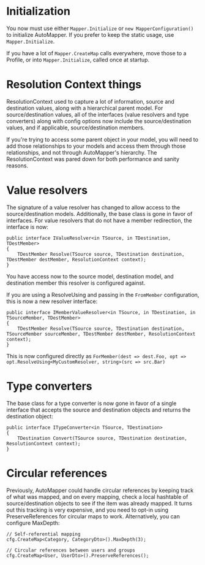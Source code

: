 # Initialization

You now must use either `Mapper.Initialize` or `new MapperConfiguration()` to initialize AutoMapper. If you prefer to keep the static usage, use `Mapper.Initialize`.

If you have a lot of `Mapper.CreateMap` calls everywhere, move those to a Profile, or into `Mapper.Initialize`, called once at startup.

# Resolution Context things

ResolutionContext used to capture a lot of information, source and destination values, along with a hierarchical parent model. For source/destination values, all of the interfaces (value resolvers and type converters) along with config options now include the source/destination values, and if applicable, source/destination members.

If you're trying to access some parent object in your model, you will need to add those relationships to your models and access them through those relationships, and not through AutoMapper's hierarchy. The ResolutionContext was pared down for both performance and sanity reasons.

# Value resolvers

The signature of a value resolver has changed to allow access to the source/destination models. Additionally, the base class is gone in favor of interfaces. For value resolvers that do not have a member redirection, the interface is now:

```
public interface IValueResolver<in TSource, in TDestination, TDestMember>
{
    TDestMember Resolve(TSource source, TDestination destination, TDestMember destMember, ResolutionContext context);
}
```

You have access now to the source model, destination model, and destination member this resolver is configured against.

If you are using a ResolveUsing and passing in the `FromMember` configuration, this is now a new resolver interface:

```
public interface IMemberValueResolver<in TSource, in TDestination, in TSourceMember, TDestMember>
{
    TDestMember Resolve(TSource source, TDestination destination, TSourceMember sourceMember, TDestMember destMember, ResolutionContext context);
}
```

This is now configured directly as `ForMember(dest => dest.Foo, opt => opt.ResolveUsing<MyCustomResolver, string>(src => src.Bar)`

# Type converters

The base class for a type converter is now gone in favor of a single interface that accepts the source and destination objects and returns the destination object:

```
public interface ITypeConverter<in TSource, TDestination>
{
    TDestination Convert(TSource source, TDestination destination, ResolutionContext context);
}
```

# Circular references

Previously, AutoMapper could handle circular references by keeping track of what was mapped, and on every mapping, check a local hashtable of source/destination objects to see if the item was already mapped. It turns out this tracking is very expensive, and you need to opt-in using PreserveReferences for circular maps to work. Alternatively, you can configure MaxDepth:

```
// Self-referential mapping
cfg.CreateMap<Category, CategoryDto>().MaxDepth(3);

// Circular references between users and groups
cfg.CreateMap<User, UserDto>().PreserveReferences();
```